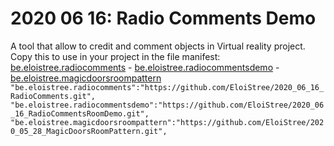 # 2020 06 16: Radio Comments Demo
A tool that allow to credit and comment objects in Virtual reality project.  
Copy this to use in your project in the file manifest:  
[be.eloistree.radiocomments](https://github.com/EloiStree/2020_06_16_RadioComments.git) - [be.eloistree.radiocommentsdemo](https://github.com/EloiStree/2020_06_16_RadioCommentsRoomDemo.git)   - [be.eloistree.magicdoorsroompattern](https://github.com/EloiStree/2020_05_28_MagicDoorsRoomPattern.git)   
`"be.eloistree.radiocomments":"https://github.com/EloiStree/2020_06_16_RadioComments.git",`  
`"be.eloistree.radiocommentsdemo":"https://github.com/EloiStree/2020_06_16_RadioCommentsRoomDemo.git",`  
`"be.eloistree.magicdoorsroompattern":"https://github.com/EloiStree/2020_05_28_MagicDoorsRoomPattern.git",`  
